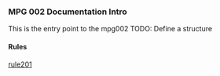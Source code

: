 ### MPG 002 Documentation Intro

This is the entry point to the mpg002
TODO: Define a structure

#### Rules

[rule201](./src/main/java/com/kbmdev/gateway/rule/rule201.java)



